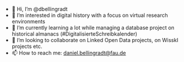 - 👋 Hi, I’m @dbellingradt
- 👀 I’m interested in digital history with a focus on virtual research environments  
- 🌱 I’m currently learning a lot while managing a database project on historical almanacs (#DigitalisierteSchreibkalender) 
- 💞️ I’m looking to collaborate on Linked Open Data projects, on WisskI projects etc.
- 📫 How to reach me: daniel.bellingradt@fau.de 

<!---
dbellingradt/dbellingradt is a ✨ special ✨ repository because its `README.md` (this file) appears on your GitHub profile.
You can click the Preview link to take a look at your changes.
--->
